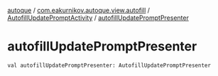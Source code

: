 [autoque](../../index.md) / [com.eakurnikov.autoque.view.autofill](../index.md) / [AutofillUpdatePromptActivity](index.md) / [autofillUpdatePromptPresenter](./autofill-update-prompt-presenter.md)

# autofillUpdatePromptPresenter

`val autofillUpdatePromptPresenter: AutofillUpdatePromptPresenter`